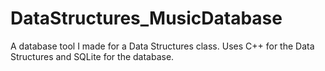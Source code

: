 # DataStructures_MusicDatabase
A database tool I made for a Data Structures class. Uses C++ for the Data Structures and SQLite for the database.
